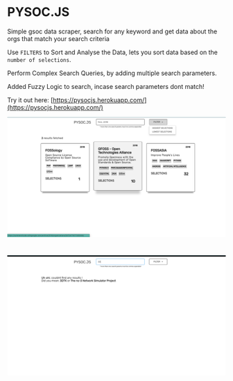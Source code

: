 # PYSOC.JS

Simple gsoc data scraper, search for any keyword and get data about the orgs that match your search criteria

Use `FILTERS` to Sort and Analyse the Data, lets you sort data based on the `number of selections`.

Perform Complex Search Queries, by adding multiple search parameters.

Added Fuzzy Logic to search, incase search parameters dont match!

Try it out here: [https://pysocjs.herokuapp.com/](https://pysocjs.herokuapp.com/)

![ss](ss.png)
#
![ss1](ss1.png)

